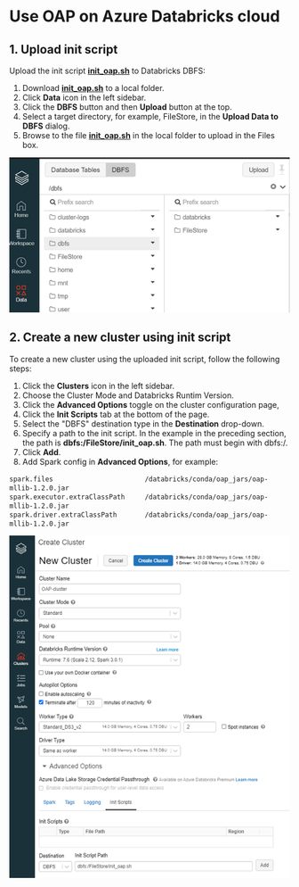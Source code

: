 # Use OAP on Azure Databricks cloud



## 1. Upload init script 

Upload the init script **[init_oap.sh](./init_oap.sh)** to Databricks DBFS:
    
1. Download **[init_oap.sh](./init_oap.sh)** to a local folder.
2. Click **Data** icon in the left sidebar.
3. Click the **DBFS** button and then **Upload** button at the top.
4. Select a target directory, for example, FileStore, in the **Upload Data to DBFS** dialog.
5. Browse to the file **[init_oap.sh](./init_oap.sh)** in the local folder to upload in the Files box.

![upload_init_script](../../ml/databricks/imgs/upload_init_script.png)


## 2. Create a new cluster using init script
To create a new cluster using the uploaded init script, follow the following steps:

1. Click the  **Clusters** icon in the left sidebar.
2. Choose the Cluster Mode and Databricks Runtim Version.
3. Click the **Advanced Options** toggle on the cluster configuration page,
4. Click the **Init Scripts** tab at the bottom of the page.
5. Select the "DBFS" destination type in the **Destination** drop-down.
6. Specify a path to the init script. In the example in the preceding section, the path is **dbfs:/FileStore/init_oap.sh**. The path must begin with dbfs:/.
7. Click **Add**. 
8. Add Spark config in **Advanced Options**, for example:
```
spark.files                       /databricks/conda/oap_jars/oap-mllib-1.2.0.jar
spark.executor.extraClassPath     /databricks/conda/oap_jars/oap-mllib-1.2.0.jar
spark.driver.extraClassPath       /databricks/conda/oap_jars/oap-mllib-1.2.0.jar
```

![create_cluster](./imgs/create-oap-cluster.png)


